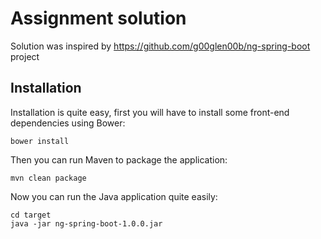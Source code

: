 # Assignment solution
Solution was inspired by https://github.com/g00glen00b/ng-spring-boot project

## Installation
Installation is quite easy, first you will have to install some front-end dependencies using Bower:
```
bower install
```

Then you can run Maven to package the application:
```
mvn clean package
```

Now you can run the Java application quite easily:
```
cd target
java -jar ng-spring-boot-1.0.0.jar
```

